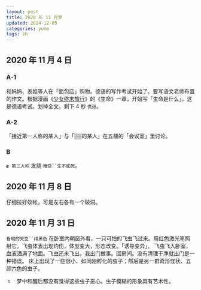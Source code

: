 ```yaml
---
layout: post
title: 2020 年 11 月梦
updated: 2024-12-05
categories: yume
tags: zh
---
```

## 2020 年 11 月 4 日

### A-1

和妈妈、表姐等人在「面包店」购物。德语的写作考试开始了。要写语文老师布置的作文。根据漫画《[少女终末旅行](https://zh.wikipedia.org/zh-cn/%E5%B0%91%E5%A5%B3%E7%B5%82%E6%9C%AB%E6%97%85%E8%A1%8C)》的《生命》一章，开始写「生命是什么」。<du>这是德语考试。</du>划掉全文。剩下 4 秒 `慌张`。

### A-2

「接近第一人称的某人」与「▒▒的某人」在五楼的「会议室」里讨论。

### B

`◐ 第三人称` 发烧 `难受``生不如死`。

## 2020 年 11 月 8 日

仔细拉好蚊帐，<du>可是</du>左右各有一个破洞。

## 2020 年 11 月 31 日

`昏暗的天空``绯黑色` 在卧室内朝窗外看，一只可怕的飞虫飞过来。用红色激光笔照射它。飞虫体表出现灼伤，体型变大，形态改变。<du>「诱导变异」。</du> 飞虫飞入卧室，血液洒满了地面。飞虫<du>还未</du>飞出，我出门做事。回房间。<du>没有清理干净就出门是一种错误。</du> 床上出现了一些很小、如同刚孵化的虫子；然后是另一群奇形怪状、五颜六色的虫子。

♮&emsp;梦中和醒后都没有觉得这些虫子恶心。虫子模糊的形象具有艺术性。

